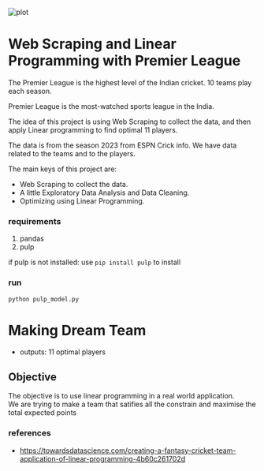 ![plot](./IPL.png)

# Web Scraping and Linear Programming with Premier League

The Premier League is the highest level of the Indian cricket. 10 teams play each season.

Premier League is the most-watched sports league in the India.

The idea of this project is using Web Scraping to collect the data, and then apply Linear programming to find optimal 11 players.

The data is from the season 2023 from ESPN Crick info. We have data related to the teams and to the players.



The main keys of this project are:
* Web Scraping to collect the data.
* A little Exploratory Data Analysis and Data Cleaning.
* Optimizing using Linear Programming.


### requirements
1. pandas
2. pulp

if pulp is not installed:
use `pip install pulp` to install

### run
`python pulp_model.py`

# Making Dream Team
- outputs: 11 optimal players

## Objective
The objective is to use linear programming in a real world application.<br>
We are trying to make a team that satifies all the constrain and maximise the total expected points<br>



### references
- https://towardsdatascience.com/creating-a-fantasy-cricket-team-application-of-linear-programming-4b60c261702d
